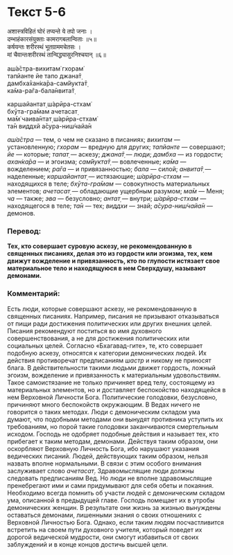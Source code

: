 # Текст 5-6

अशास्त्रविहितं घोरं तप्यन्ते ये तपो जनाः ।  
दम्भाहंकारसंयुक्ताः कामरागबलान्विताः ॥५॥  
कर्षयन्तः शरीरस्थं भूतग्राममचेतसः ।  
मां चैवान्तःशरीरस्थं तान्विद्ध्यासुरनिश्चयान् ॥६॥

аш́а̄стра-вихитам̇ гхорам̇  
тапйанте йе тапо джана̄т̣  
дамбха̄хан̇ка̄ра-сам̇йукта̄т̣  
ка̄ма-ра̄га-бала̄нвита̄т̣  

каршайантат̣ ш́арӣра-стхам̇  
бхӯта-гра̄мам ачетасат̣  
ма̄м̇ чаива̄нтат̣ ш́арӣра-стхам̇  
та̄н виддхй а̄сура-ниш́чайа̄н

_аш́а̄стра_ — тем, о чем не сказано в писаниях; _вихитам_ — установленную; _гхорам_ — вредную для других; _тапйанте_ — совершают; _йе_ — которые; _тапат̣_ — аскезу; _джана̄т̣_ — люди; _дамбха_ — из гордости; _ахан̇ка̄ра_ — и эгоизма; _сам̇йукта̄т̣_ — вовлеченные; _ка̄ма_ — вожделением; _ра̄га_ — и привязанностью; _бала_ — силой; _анвита̄т̣_ — наделенные; _каршайантат̣_ — истязающие; _ш́арӣра-стхам_ — находящихся в теле; _бхӯта-гра̄мам_ — совокупность материальных элементов; _ачетасат̣_ — обладающие ущербным разумом; _ма̄м_ — Меня; _ча_ — также; _эва_ — безусловно; _антат̣_ — внутри; _ш́арӣра-стхам_ — находящегося в теле; _та̄н_ — тех; _виддхи_ — знай; _а̄сура-ниш́чайа̄н_ — демонов.

### Перевод:

**Тех, кто совершает суровую аскезу, не рекомендованную в священных писаниях, делая это из гордости или эгоизма, тех, кем движут вожделение и привязанность, кто по глупости истязает свое материальное тело и находящуюся в нем Сверхдушу, называют демонами.**

### Комментарий:

Есть люди, которые совершают аскезу, не рекомендованную в священных писаниях. Например, писания не призывают отказываться от пищи ради достижения политических или других внешних целей. Писания рекомендуют поститься во имя духовного совершенствования, а не для достижения политических или социальных целей. Согласно «Бхагавад-гите», те, кто совершает подобную аскезу, относятся к категории демонических людей. Их действия противоречат предписаниям _шастр_ и никому не приносят блага. В действительности такими людьми движет гордость, ложный эгоизм, вожделение и привязанность к материальным удовольствиям. Такое самоистязание не только причиняет вред телу, состоящему из материальных элементов, но и доставляет беспокойство находящейся в нем Верховной Личности Бога. Политические голодовки, безусловно, причиняют много беспокойств окружающим. В Ведах ничего не говорится о таких методах. Люди с демоническим складом ума думают, что подобными методами они вынудят противника уступить их требованиям, но порой такие голодовки заканчиваются смертельным исходом. Господь не одобряет подобные действия и называет тех, кто прибегает к таким методам, демонами. Действуя таким образом, они оскорбляют Верховную Личность Бога, ибо нарушают указания ведических писаний. Людей, действующих таким образом, нельзя назвать вполне нормальными. В связи с этим особого внимания заслуживает слово _ачетасат̣_. Здравомыслящие люди должны следовать предписаниям Вед. Но люди не вполне здравомыслящие пренебрегают ими и сами придумывают для себя обеты и покаяния. Необходимо всегда помнить об участи людей с демоническим складом ума, описанной в предыдущей главе. Господь помещает их в утробы демонических женщин. В результате они жизнь за жизнью вынуждены оставаться демонами, лишенными знания о своих отношениях с Верховной Личностью Бога. Однако, если таким людям посчастливится встретить на своем пути духовного учителя, который поведет их дорогой ведической мудрости, они смогут избавиться от своих заблуждений и в конце концов достичь высшей цели.